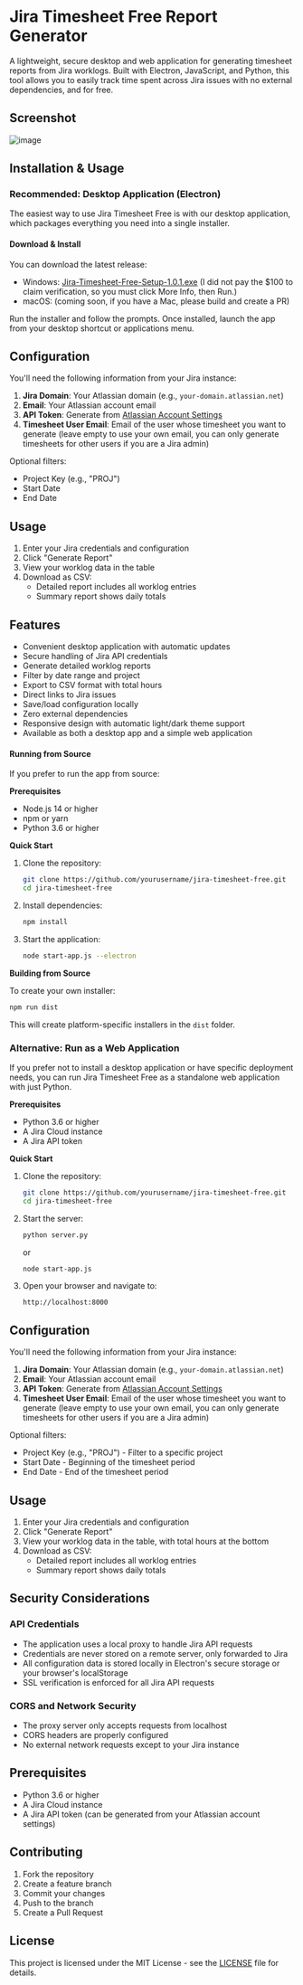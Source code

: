 # Jira Timesheet Free Report Generator

A lightweight, secure desktop and web application for generating timesheet reports from Jira worklogs. Built with Electron, JavaScript, and Python, this tool allows you to easily track time spent across Jira issues with no external dependencies, and for free.

## Screenshot
![image](https://github.com/user-attachments/assets/d73bb113-90f9-42fd-91ed-c8b89a6e52f3)
## Installation & Usage

### Recommended: Desktop Application (Electron)

The easiest way to use Jira Timesheet Free is with our desktop application, which packages everything you need into a single installer.

#### Download & Install

You can download the latest release:

- Windows: [Jira-Timesheet-Free-Setup-1.0.1.exe](https://github.com/adamczyrek/jira-timesheet-free/releases/download/v1.0.1/Jira.Timesheet.Free-Setup-1.0.1.exe) (I did not pay the $100 to claim verification, so you must click More Info, then Run.)
- macOS: (coming soon, if you have a Mac, please build and create a PR)

Run the installer and follow the prompts. Once installed, launch the app from your desktop shortcut or applications menu.

## Configuration

You'll need the following information from your Jira instance:

1. **Jira Domain**: Your Atlassian domain (e.g., `your-domain.atlassian.net`)
2. **Email**: Your Atlassian account email
3. **API Token**: Generate from [Atlassian Account Settings](https://id.atlassian.com/manage-profile/security/api-tokens)
4. **Timesheet User Email**: Email of the user whose timesheet you want to generate (leave empty to use your own email, you can only generate timesheets for other users if you are a Jira admin)

Optional filters:
- Project Key (e.g., "PROJ")
- Start Date
- End Date

## Usage

1. Enter your Jira credentials and configuration
2. Click "Generate Report"
3. View your worklog data in the table
4. Download as CSV:
   - Detailed report includes all worklog entries
   - Summary report shows daily totals

## Features

- Convenient desktop application with automatic updates
- Secure handling of Jira API credentials
- Generate detailed worklog reports
- Filter by date range and project
- Export to CSV format with total hours
- Direct links to Jira issues
- Save/load configuration locally
- Zero external dependencies
- Responsive design with automatic light/dark theme support
- Available as both a desktop app and a simple web application

#### Running from Source

If you prefer to run the app from source:

**Prerequisites**
- Node.js 14 or higher
- npm or yarn
- Python 3.6 or higher

**Quick Start**

1. Clone the repository:
   ```bash
   git clone https://github.com/yourusername/jira-timesheet-free.git
   cd jira-timesheet-free
   ```

2. Install dependencies:
   ```bash
   npm install
   ```

3. Start the application:
   ```bash
   node start-app.js --electron
   ```

**Building from Source**

To create your own installer:

```bash
npm run dist
```

This will create platform-specific installers in the `dist` folder.

### Alternative: Run as a Web Application

If you prefer not to install a desktop application or have specific deployment needs, you can run Jira Timesheet Free as a standalone web application with just Python.

**Prerequisites**
- Python 3.6 or higher
- A Jira Cloud instance
- A Jira API token

**Quick Start**

1. Clone the repository:
   ```bash
   git clone https://github.com/yourusername/jira-timesheet-free.git
   cd jira-timesheet-free
   ```

2. Start the server:
   ```bash
   python server.py
   ```
   or
   ```bash
   node start-app.js
   ```

3. Open your browser and navigate to:
   ```
   http://localhost:8000
   ```

## Configuration

You'll need the following information from your Jira instance:

1. **Jira Domain**: Your Atlassian domain (e.g., `your-domain.atlassian.net`)
2. **Email**: Your Atlassian account email
3. **API Token**: Generate from [Atlassian Account Settings](https://id.atlassian.com/manage-profile/security/api-tokens)
4. **Timesheet User Email**: Email of the user whose timesheet you want to generate (leave empty to use your own email, you can only generate timesheets for other users if you are a Jira admin)

Optional filters:
- Project Key (e.g., "PROJ") - Filter to a specific project
- Start Date - Beginning of the timesheet period
- End Date - End of the timesheet period

## Usage

1. Enter your Jira credentials and configuration
2. Click "Generate Report"
3. View your worklog data in the table, with total hours at the bottom
4. Download as CSV:
   - Detailed report includes all worklog entries
   - Summary report shows daily totals

## Security Considerations

### API Credentials
- The application uses a local proxy to handle Jira API requests
- Credentials are never stored on a remote server, only forwarded to Jira
- All configuration data is stored locally in Electron's secure storage or your browser's localStorage
- SSL verification is enforced for all Jira API requests

### CORS and Network Security
- The proxy server only accepts requests from localhost
- CORS headers are properly configured
- No external network requests except to your Jira instance

## Prerequisites

- Python 3.6 or higher
- A Jira Cloud instance
- A Jira API token (can be generated from your Atlassian account settings)

## Contributing

1. Fork the repository
2. Create a feature branch
3. Commit your changes
4. Push to the branch
5. Create a Pull Request

## License

This project is licensed under the MIT License - see the [LICENSE](LICENSE) file for details.
